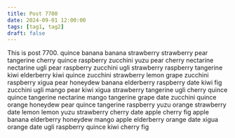 ```yaml
---
title: Post 7700
date: 2024-09-01 12:00:00
tags: [tag1, tag2]
draft: false
---
```

This is post 7700.
quince
banana
banana
strawberry
strawberry
pear
tangerine
cherry
quince
raspberry
zucchini
yuzu
pear
cherry
nectarine
nectarine
ugli
pear
raspberry
zucchini
ugli
strawberry
raspberry
tangerine
kiwi
elderberry
kiwi
quince
zucchini
strawberry
lemon
grape
zucchini
raspberry
xigua
pear
honeydew
banana
elderberry
raspberry
date
kiwi
fig
zucchini
ugli
mango
pear
kiwi
xigua
strawberry
tangerine
ugli
cherry
quince
quince
tangerine
nectarine
mango
tangerine
grape
date
zucchini
quince
orange
honeydew
pear
quince
tangerine
raspberry
yuzu
orange
strawberry
date
lemon
lemon
yuzu
strawberry
cherry
date
apple
cherry
fig
apple
banana
elderberry
honeydew
mango
apple
elderberry
orange
date
xigua
orange
date
ugli
raspberry
quince
kiwi
cherry
fig

